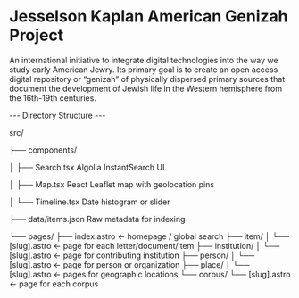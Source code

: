 # Jesselson Kaplan American Genizah Project
An international initiative to integrate digital technologies into the way we study early American Jewry. Its primary goal is to create an open access digital repository or “genizah” of physically dispersed primary sources that document the development of Jewish life in the Western hemisphere from the 16th-19th centuries.





--- Directory Structure ---

src/

 ├── components/
 
 │   ├── Search.tsx              Algolia InstantSearch UI
 
 │   ├── Map.tsx                 React Leaflet map with geolocation pins
 
 │   └── Timeline.tsx            Date histogram or slider 
 
 ├── data/items.json          Raw metadata for indexing
 
 
 
└── pages/
    ├── index.astro                     ← homepage / global search
    ├── item/
    │   └── [slug].astro                ← page for each letter/document/item
    ├── institution/
    │   └── [slug].astro                ← page for contributing institution
    ├── person/
    │   └── [slug].astro                ← page for person or organization 
    ├── place/
    │   └── [slug].astro                ← pages for geographic locations
    └── corpus/
        └── [slug].astro                ← page for each corpus
